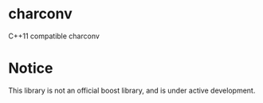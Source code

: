# charconv
C++11 compatible charconv

# Notice
This library is not an official boost library, and is under active development.
